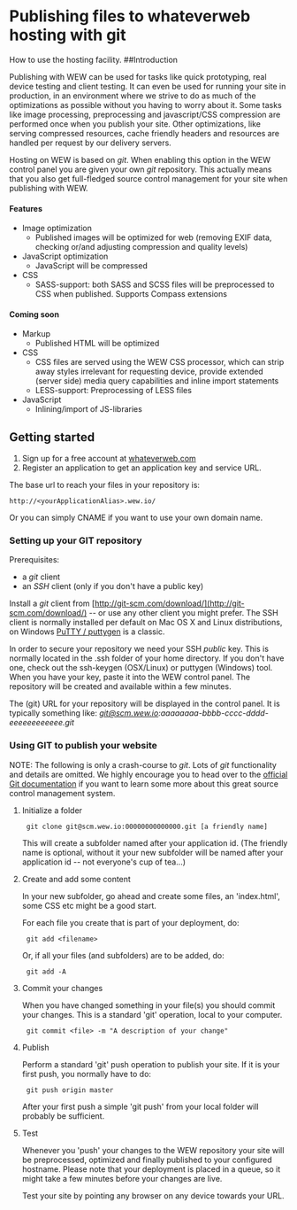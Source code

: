 # Publishing files to whateverweb hosting with git
How to use the hosting facility.
##Introduction

Publishing with WEW can be used for tasks like quick prototyping, real device testing and client testing. It can even be used for running your site in production, in an environment where we strive to do as much of the optimizations as possible without you having to worry about it. Some tasks like image processing, preprocessing and javascript/CSS compression are performed once when you publish your site. Other optimizations, like serving compressed resources, cache friendly headers and resources are handled per request by our delivery servers.

Hosting on WEW is based on *git*. When enabling this option in the WEW control panel you are given your own *git* repository. This actually means that you also get full-fledged source control management for your site when publishing with WEW.

#### Features
* Image optimization
	* Published images will be optimized for web (removing EXIF data, checking or/and adjusting compression and quality levels)
* JavaScript optimization
	* JavaScript will be compressed
* CSS
	* SASS-support: both SASS and SCSS files will be preprocessed to CSS when published. Supports Compass extensions

#### Coming soon
* Markup
	* Published HTML will be optimized
* CSS
	* CSS files are served using the WEW CSS processor, which can strip away styles irrelevant for requesting device, provide extended (server side) media query capabilities and inline import statements
	* LESS-support: Preprocessing of LESS files
* JavaScript
	* Inlining/import of JS-libraries

## Getting started
1. Sign up for a free account at [whateverweb.com](http://whateverweb.com/)
2. Register an application to get an application key and service URL.

The base url to reach your files in your repository is:

	http://<yourApplicationAlias>.wew.io/
	
Or you can simply CNAME if you want to use your own domain name.

### Setting up your GIT repository

Prerequisites:
 * a *git* client
 * an *SSH* client (only if you don't have a public key)

 Install a *git* client from [http://git-scm.com/download/](http://git-scm.com/download/) -- or use any other client you might prefer.
 The SSH client is normally installed per default on Mac OS X and Linux distributions, on Windows [PuTTY / puttygen](http://www.chiark.greenend.org.uk/~sgtatham/putty/download.html) is a classic.

In order to secure your repository we need your SSH *public* key. This is normally located in the .ssh folder of your home directory. If you don't have one, check out the ssh-keygen (OSX/Linux) or puttygen (Windows) tool. When you have your key, paste it into the WEW control panel. The repository will be created and available within a few minutes.

The (git) URL for your repository will be displayed in the control panel. It is typically something like: *git@scm.wew.io:aaaaaaaa-bbbb-cccc-dddd-eeeeeeeeeeee.git*

### Using GIT to publish your website

NOTE: The following is only a crash-course to *git*. Lots of *git* functionality and details are omitted. We highly encourage you to head over to the [official Git documentation](http://git-scm.com/doc) if you want to learn some more about this great source control management system.

1. Initialize a folder

		git clone git@scm.wew.io:00000000000000.git [a friendly name]

	This will create a subfolder named after your application id. (The friendly name is optional, without it your new subfolder will be named after your application id -- not everyone's cup of tea...)

2. Create and add some content

	In your new subfolder, go ahead and create some files, an 'index.html', some CSS etc might be a good start.

	For each file you create that is part of your deployment, do:

		git add <filename>

	Or, if all your files (and subfolders) are to be added, do:
	
		git add -A

3. Commit your changes

	When you have changed something in your file(s) you should commit your changes. This is a standard 'git' operation, local to your computer.

		git commit <file> -m "A description of your change"

4. Publish

	Perform a standard 'git' push operation to publish your site. If it is your first push, you normally have to do:

		git push origin master

	After your first push a simple 'git push' from your local folder will probably be sufficient.

5. Test

	Whenever you 'push' your changes to the WEW repository your site will be preprocessed, optimized and finally published to your configured hostname. Please note that your deployment is placed in a queue, so it might take a few minutes before your changes are live.

	Test your site by pointing any browser on any device towards your URL.
